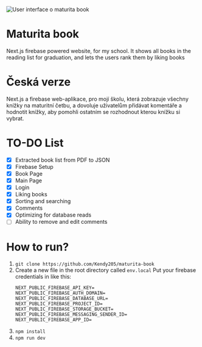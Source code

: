 ![User interface o maturita book](https://user-images.githubusercontent.com/56836089/219067794-2dda270a-4b62-46cc-8b9b-ba7e0e4965ed.png)

# Maturita book
Next.js firebase powered website, for my school. It shows all books in the reading list for graduation, and lets the users rank them by liking books

# Česká verze
Next.js a firebase web-aplikace, pro mojí školu, která zobrazuje všechny knížky na maturitní četbu, a dovoluje uživatelům přidávat komentáře a hodnotit knížky, aby pomohli ostatním se rozhodnout kterou knížku si vybrat.

# TO-DO List
- [x] Extracted book list from PDF to JSON
- [x] Firebase Setup
- [x] Book Page
- [x] Main Page
- [x] Login
- [x] Liking books
- [x] Sorting and searching
- [x] Comments
- [x] Optimizing for database reads
- [ ] Ability to remove and edit comments

# How to run?
1. `git clone https://github.com/Kendy205/maturita-book`
2. Create a new file in the root directory called `env.local`
    Put your firebase credentials in like this:
    ```env
    NEXT_PUBLIC_FIREBASE_API_KEY=
    NEXT_PUBLIC_FIREBASE_AUTH_DOMAIN=
    NEXT_PUBLIC_FIREBASE_DATABASE_URL=
    NEXT_PUBLIC_FIREBASE_PROJECT_ID=
    NEXT_PUBLIC_FIREBASE_STORAGE_BUCKET=
    NEXT_PUBLIC_FIREBASE_MESSAGING_SENDER_ID=
    NEXT_PUBLIC_FIREBASE_APP_ID=
    ```
3. `npm install`
4. `npm run dev`
